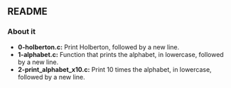 ## README

### About it

- **0-holberton.c:** Print Holberton, followed by a new line.
- **1-alphabet.c:** Function that prints the alphabet, in lowercase, followed by a new line.
- **2-print_alphabet_x10.c:** Print 10 times the alphabet, in lowercase, followed by a new line.